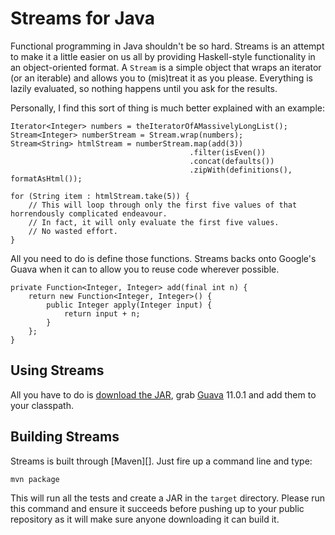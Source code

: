 Streams for Java
================

Functional programming in Java shouldn't be so hard. Streams is an attempt to make it a little easier on us all by
providing Haskell-style functionality in an object-oriented format. A `Stream` is a simple object that wraps an
iterator (or an iterable) and allows you to (mis)treat it as you please. Everything is lazily evaluated, so nothing
happens until you ask for the results.

Personally, I find this sort of thing is much better explained with an example:

    Iterator<Integer> numbers = theIteratorOfAMassivelyLongList();
    Stream<Integer> numberStream = Stream.wrap(numbers);
    Stream<String> htmlStream = numberStream.map(add(3))
                                            .filter(isEven())
                                            .concat(defaults())
                                            .zipWith(definitions(), formatAsHtml());

    for (String item : htmlStream.take(5)) {
        // This will loop through only the first five values of that horrendously complicated endeavour.
        // In fact, it will only evaluate the first five values.
        // No wasted effort.
    }

All you need to do is define those functions. Streams backs onto Google's Guava when it can to allow you to reuse code
wherever possible.

    private Function<Integer, Integer> add(final int n) {
        return new Function<Integer, Integer>() {
            public Integer apply(Integer input) {
                return input + n;
            }
        };
    }

Using Streams
-------------

All you have to do is [download the JAR][Streams-0.2.jar], grab [Guava][] 11.0.1 and add them to your classpath.

  [Streams-0.2.jar]: https://github.com/downloads/SamirTalwar/Streams/Streams-0.2.jar
  [Guava]: http://code.google.com/p/guava-libraries/

Building Streams
----------------

Streams is built through [Maven][]. Just fire up a command line and type:

    mvn package

This will run all the tests and create a JAR in the `target` directory. Please run this command and ensure it
succeeds before pushing up to your public repository as it will make sure anyone downloading it can build it.
